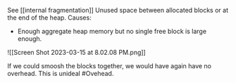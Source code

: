 See [[internal fragmentation]]
Unused space between allocated blocks or at the end of the heap.
Causes:
- Enough aggregate heap memory but no single free block is large enough.

![[Screen Shot 2023-03-15 at 8.02.08 PM.png]]

If we could smoosh the blocks together, we would have again have no overhead. This is unideal #Ovehead. 
